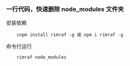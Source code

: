 <Time/>

### 一行代码，快速删除 node_modules 文件夹

安装依赖
```shell
    cnpm install rimraf -g 或 npm i rimraf -g
```
命令行运行
```shell
    rimraf node_modules
```
